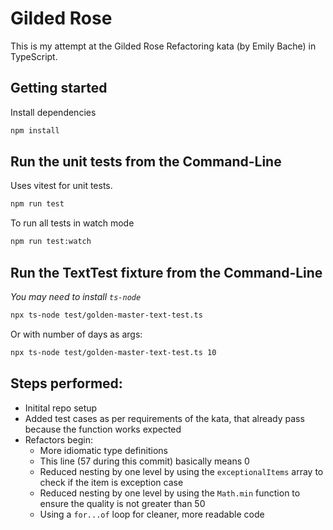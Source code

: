 # Gilded Rose

This is my attempt at the Gilded Rose Refactoring kata (by Emily Bache) in TypeScript.

## Getting started

Install dependencies

```sh
npm install
```

## Run the unit tests from the Command-Line

Uses vitest for unit tests.

```sh
npm run test
```

To run all tests in watch mode

```sh
npm run test:watch
```



## Run the TextTest fixture from the Command-Line

_You may need to install `ts-node`_

```sh
npx ts-node test/golden-master-text-test.ts
```

Or with number of days as args:
```sh
npx ts-node test/golden-master-text-test.ts 10
```

## Steps performed:
- Initital repo setup
- Added test cases as per requirements of the kata, that already pass because the function works expected
- Refactors begin:
    - More idiomatic type definitions
    - This line (57 during this commit) basically means 0
    - Reduced nesting by one level by using the `exceptionalItems` array to check if the item is exception case
    - Reduced nesting by one level by using the `Math.min` function to ensure the quality is not greater than 50
    - Using a `for...of` loop for cleaner, more readable code
